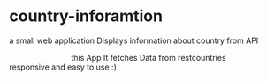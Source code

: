 # country-inforamtion
a small web application Displays information about country from API
<center>this App It fetches Data from restcountries </center>
responsive and easy to use :)
